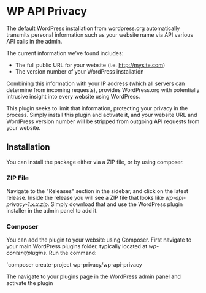 # WP API Privacy

The default WordPress installation from wordpress.org automatically transmits personal information such as your website name via API various API calls in the admin.  

The current information we've found includes:
- The full public URL for your website (i.e. http://mysite.com)
- The version number of your WordPress installation

Combining this information with your IP address (which all servers can determine from incoming requests), provides WordPress.org with potentially intrusive insight into every website using WordPress.  

This plugin seeks to limit that information, protecting your privacy in the process. Simply install this plugin and activate it, and your website URL and WordPress version number will be stripped from outgoing API requests from your website.

## Installation

You can install the package either via a ZIP file, or by using composer.

### ZIP File

Navigate to the "Releases" section in the sidebar, and click on the latest release.  Inside the release you will see a ZIP file that looks like 
*wp-api-privacy-1.x.x.zip*.  Simply download that and use the WordPress plugin installer in the admin panel to add it.

### Composer

You can add the plugin to your website using Composer.  First navigate to your main WordPress plugins folder, typically located at *wp-content/plugins*. 
Run the command:

`composer create-project wp-privacy/wp-api-privacy

The navigate to your plugins page in the WordPress admin panel and activate the plugin
